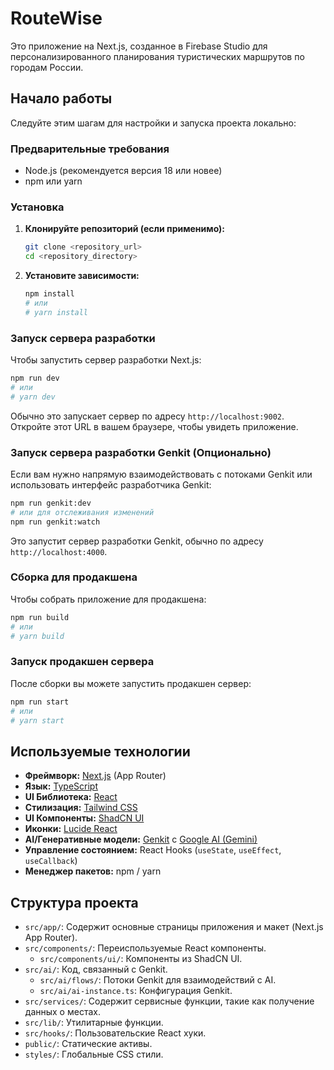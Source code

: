 # RouteWise

Это приложение на Next.js, созданное в Firebase Studio для персонализированного планирования туристических маршрутов по городам России.

## Начало работы

Следуйте этим шагам для настройки и запуска проекта локально:

### Предварительные требования

- Node.js (рекомендуется версия 18 или новее)
- npm или yarn

### Установка

1.  **Клонируйте репозиторий (если применимо):**
    ```bash
    git clone <repository_url>
    cd <repository_directory>
    ```

2.  **Установите зависимости:**
    ```bash
    npm install
    # или
    # yarn install
    ```

### Запуск сервера разработки

Чтобы запустить сервер разработки Next.js:

```bash
npm run dev
# или
# yarn dev
```

Обычно это запускает сервер по адресу `http://localhost:9002`. Откройте этот URL в вашем браузере, чтобы увидеть приложение.

### Запуск сервера разработки Genkit (Опционально)

Если вам нужно напрямую взаимодействовать с потоками Genkit или использовать интерфейс разработчика Genkit:

```bash
npm run genkit:dev
# или для отслеживания изменений
npm run genkit:watch
```

Это запустит сервер разработки Genkit, обычно по адресу `http://localhost:4000`.

### Сборка для продакшена

Чтобы собрать приложение для продакшена:

```bash
npm run build
# или
# yarn build
```

### Запуск продакшен сервера

После сборки вы можете запустить продакшен сервер:

```bash
npm run start
# или
# yarn start
```

## Используемые технологии

- **Фреймворк:** [Next.js](https://nextjs.org/) (App Router)
- **Язык:** [TypeScript](https://www.typescriptlang.org/)
- **UI Библиотека:** [React](https://reactjs.org/)
- **Стилизация:** [Tailwind CSS](https://tailwindcss.com/)
- **UI Компоненты:** [ShadCN UI](https://ui.shadcn.com/)
- **Иконки:** [Lucide React](https://lucide.dev/)
- **AI/Генеративные модели:** [Genkit](https://firebase.google.com/docs/genkit) с [Google AI (Gemini)](https://ai.google.dev/)
- **Управление состоянием:** React Hooks (`useState`, `useEffect`, `useCallback`)
- **Менеджер пакетов:** npm / yarn

## Структура проекта

- `src/app/`: Содержит основные страницы приложения и макет (Next.js App Router).
- `src/components/`: Переиспользуемые React компоненты.
  - `src/components/ui/`: Компоненты из ShadCN UI.
- `src/ai/`: Код, связанный с Genkit.
  - `src/ai/flows/`: Потоки Genkit для взаимодействий с AI.
  - `src/ai/ai-instance.ts`: Конфигурация Genkit.
- `src/services/`: Содержит сервисные функции, такие как получение данных о местах.
- `src/lib/`: Утилитарные функции.
- `src/hooks/`: Пользовательские React хуки.
- `public/`: Статические активы.
- `styles/`: Глобальные CSS стили.
